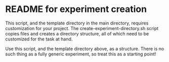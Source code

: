 # README for experiment creation #

This script, and the template directory in the main directory, requires customization
for your project.  The create-experiment-directory.sh script copies files and creates
a directory structure, all of which need to be customized for the task at hand.  

Use this script, and the template directory above, as a structure.  There is no such
thing as a fully generic experiment, so treat this as a starting point!



